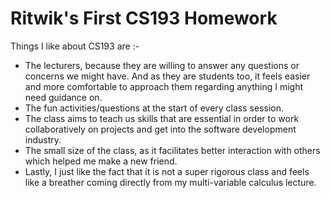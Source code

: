 # Ritwik's First CS193 Homework

Things I like about CS193 are :-
- The lecturers, because they are willing to answer any questions or concerns we might have. And as they are students too, it feels easier and more comfortable to approach them regarding anything I might need guidance on.
- The fun activities/questions at the start of every class session. 
- The class aims to teach us skills that are essential in order to work collaboratively on projects and get into the software development industry. 
- The small size of the class, as it facilitates better interaction with others which helped me make a new friend.
- Lastly, I just like the fact that it is not a super rigorous class and feels like a breather coming directly from my multi-variable calculus lecture.
